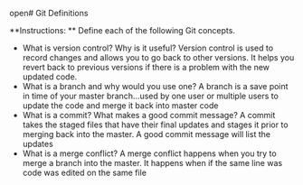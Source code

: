 open# Git Definitions

**Instructions: ** Define each of the following Git concepts.

* What is version control?  Why is it useful? Version control is used to record changes and allows you to go back to other versions. It helps you revert back to previous versions if there is a problem with the new updated code. 
* What is a branch and why would you use one? A branch is a save point in time of your master branch...used by one user or multiple users to update the code and merge it back into master code 
* What is a commit? What makes a good commit message? A commit takes the staged files that have their final updates and stages it prior to merging back into the master. A good commit message will list the updates 
* What is a merge conflict? A merge conflict happens when you try to merge a branch into the master. It happens when if the same line was code was edited on the same file